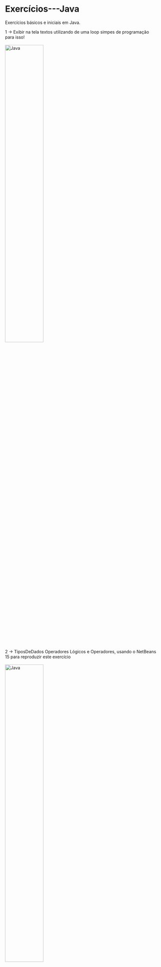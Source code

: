 # Exercícios---Java
Exercícios básicos e iniciais em Java.

1 -> Exibir na tela textos utilizando de uma loop simpes de programação para isso!<br><br>
<img src="https://raw.githubusercontent.com/APONTES19/Exercicios---JAVA_ORACLE/main/img/Exerc%C3%ADcio1.jpg"
     width="50%" title="Exercício1" alt="Java"><br><br>




2 -> TiposDeDados Operadores Lógicos e Operadores, usando o NetBeans 15 para reproduzir este exercício<br><br>
<img src="https://raw.githubusercontent.com/APONTES19/Exercicios---JAVA/main/img/Resultado%20de%20testes.jpg"
     width="50%" title="Exercício1" alt="Java"><br><br>



3 -> Saída de dados (na tela): vejá que usamos uma forma de printar dois elementos no System como texto mais Variavel nome ! <br><br>
<img src="https://raw.githubusercontent.com/APONTES19/Exercicios---JAVA/main/img/3.jpg"
     width="50%" title="Exercício1" alt="Java"><br><br>
<img src="https://raw.githubusercontent.com/APONTES19/Exercicios---JAVA/main/img/3.1.jpg"
     width="50%" title="Exercício1" alt="Java"><br><br>




4 -> Operadores matemáticos, desenvolvido e compilado no terminal , usar javac e java conforme orientações anteriores ! <br><br>
<img src="https://github.com/APONTES19/Exercicios---JAVA/blob/main/img/4.jpg?raw=true"
     width="50%" title="Exercício1" alt="Java"><br><br>
<img src="https://github.com/APONTES19/Exercicios---JAVA/blob/main/img/4%20resposta.jpg?raw=true"
     width="50%" title="Exercício1" alt="Java"><br><br>




5 -> Laços (For), desenvolvido e compilado no terminal , usar javac e java conforme orientações anteriores ! <br><br>
<img src="https://github.com/APONTES19/Exercicios---JAVA/blob/main/img/5.jpg?raw=true"
     width="50%" title="Exercício1" alt="Java"><br><br>
<img src="https://github.com/APONTES19/Exercicios---JAVA/blob/main/img/5%20Resposta.jpg?raw=true"
     width="50%" title="Exercício1" alt="Java"><br><br>




6 -> Laços (while), desenvolvido e compilado no terminal , usar javac e java conforme orientações anteriores ! <br><br>
<img src="https://github.com/APONTES19/Exercicios---JAVA/blob/main/img/6.jpg"
     width="50%" title="Exercício1" alt="Java"><br><br>
<img src="https://github.com/APONTES19/Exercicios---JAVA/blob/main/img/6%20resposta.jpg"
     width="50%" title="Exercício1" alt="Java"><br><br>



7 -> Seleção If ; Else ; Else if , desensolvido e compilado no terminal , usar javac e java conforme orientações anteriores !
<br>*importantes usados nesta atividade leitores de teclado com método Scanner, não foi tratado a entrada ex.: string e outros.<br><br>
<img src="https://github.com/APONTES19/Exercicios---JAVA/blob/main/img/7.jpg"
     width="50%" title="Exercício1" alt="Java"><br><br>
<img src="https://github.com/APONTES19/Exercicios---JAVA/blob/main/img/resposta%207.jpg"
     width="50%" title="Exercício1" alt="Java"><br><br>



8 -> Seleção ternário , desenvolvido e compilado no terminal , usar javac e java conforme orientações anteriores !<br><br>
<img src="https://github.com/APONTES19/Exercicios---JAVA/blob/main/img/8.jpg"
     width="50%" title="Exercício1" alt="Java"><br><br>
<img src="https://github.com/APONTES19/Exercicios---JAVA/blob/main/img/8%20resposta.jpg"
     width="50%" title="Exercício1" alt="Java"><br><br>




9 -> Seleção Switch , desenvolvido e compilado no terminal , usar javac e java conforme orientações anteriores !<br><br>
<img src="https://github.com/APONTES19/Exercicios---JAVA/blob/main/img/9.jpg"
     width="50%" title="Exercício1" alt="Java"><br><br>
<img src="https://github.com/APONTES19/Exercicios---JAVA/blob/main/img/9%20respostas.jpg"
     width="50%" title="Exercício1" alt="Java"><br><br>
     
     
     


10 -> Operadores lógicos && -e || -ou, desenvolvido e compilado no terminal , usar javac e java conforme orientações anteriores !<br><br>
<img src="https://github.com/APONTES19/Exercicios---JAVA/blob/main/img/10.jpg"
     width="50%" title="Exercício1" alt="Java"><br><br>
<img src="https://github.com/APONTES19/Exercicios---JAVA/blob/main/img/10resposta.jpg"
     width="50%" title="Exercício1" alt="Java"><br><br>
     
     
     
      
     
     

11 -> Usando leitor de entrada Read em loop importante o uso de Try/catch tratamento de exceção, desenvolvido e compilado no vscode , usar javac e java conforme orientações anteriores !<br><br>
<img src="https://github.com/APONTES19/Exercicios---JAVA/blob/main/img/11.jpg"
     width="50%" title="Exercício1" alt="Java"><br><br>
<img src="https://github.com/APONTES19/Exercicios---JAVA/blob/main/img/Exercicio11.gif"
     width="50%" title="Exercício1" alt="Java"><br><br>






12 -> Convertendo em inteiro quando necessário uso de Interger.Parse e matches, desenvolvido e compilado no vscode , usar javac e java conforme orientações anteriores !<br><br>
Referência usando Matches= https://www.devmedia.com.br/conceitos-basicos-sobre-expressoes-regulares-em-java/27539#:~:text=O%20m%C3%A9todo%20matches%20especifica%20uma,booleano%20(true%20ou%20false) <br><br>
<img src="https://github.com/APONTES19/Exercicios---JAVA/blob/main/img/12.jpg"
     width="50%" title="Exercício1" alt="Java"><br><br>
<img src="https://github.com/APONTES19/Exercicios---JAVA/blob/main/img/12%20resposta.jpg"
     width="50%" title="Exercício1" alt="Java"><br><br>
     
     
     
     
     
     
13 -> Calculadora simples, leitura de dados e switch importante readline quando só ener usar .IsEmpty, desenvolvido e compilado no vscode , usar javac e java conforme orientações anteriores !<br><br>
<img src="https://github.com/APONTES19/Exercicios---JAVA/blob/main/img/13.jpg"
     width="50%" title="Exercício1" alt="Java"><br><br>
<img src="https://github.com/APONTES19/Exercicios---JAVA/blob/main/img/Exercicio13.gif"
     width="50%" title="Exercício1" alt="Java"><br><br>





14 -> Usando a classe Math acessa diversas funções matemáticas prontas, desenvolvido e compilado no vscode , usar javac e java conforme orientações anteriores !<br><br>
<img src="https://github.com/APONTES19/Exercicios---JAVA/blob/main/img/14.jpg"
     width="50%" title="Exercício1" alt="Java"><br><br>
<img src="https://github.com/APONTES19/Exercicios---JAVA/blob/main/img/14%20respostas.jpg"
     width="50%" title="Exercício1" alt="Java"><br><br>







15 -> Leitor Scanner inteiro , e descubra se é Impar ou Par, desenvolvido e compilado no vscode , usar javac e java conforme orientações anteriores !<br><br>
Referência https://www.devmedia.com.br/entrada-de-dados-classe-scanner/21366 <br><br>
<img src="https://github.com/APONTES19/Exercicios---JAVA/blob/main/img/15.jpg"
     width="50%" title="Exercício1" alt="Java"><br><br>
<img src="https://github.com/APONTES19/Exercicios---JAVA/blob/main/img/ExercicioResposta15.gif"
     width="50%" title="Exercício1" alt="Java"><br><br>
     
     
     
     
     
     
     
     
     
     
     
16 -> Usando a classe String, desenvolvido e compilado no vscode , usar javac e java conforme orientações anteriores !<br><br>
<img src="https://github.com/APONTES19/Exercicios---JAVA/blob/main/img/16respostas.jpg"
     width="50%" title="Exercício1" alt="Java"><br><br>
<img src="https://github.com/APONTES19/Exercicios---JAVA/blob/main/img/16.jpg"
     width="50%" title="Exercício1" alt="Java"><br><br>
     
     
     
     
     
     
     
          
17 -> Populando em vetor de inteiro, desenvolvido e compilado no vscode , usar javac e java conforme orientações anteriores !<br><br>
<img src="https://github.com/APONTES19/Exercicios---JAVA/blob/main/img/17.jpg"
     width="50%" title="Exercício1" alt="Java"><br><br>
<img src="https://github.com/APONTES19/Exercicios---JAVA/blob/main/img/17%20resposta.jpg"
     width="50%" title="Exercício1" alt="Java"><br><br>



          
18 -> Populando em matriz de inteiro, desenvolvido e compilado no vscode , usar javac e java conforme orientações anteriores !<br><br>
<img src="https://github.com/APONTES19/Exercicios---JAVA/blob/main/img/18.jpg"
     width="50%" title="Exercício1" alt="Java"><br><br>
<img src="https://github.com/APONTES19/Exercicios---JAVA/blob/main/img/18%20respostas.jpg"
     width="50%" title="Exercício1" alt="Java"><br><br>
     
     
     
     
19 -> Modificação de string e char para maiusculo e minusculo, desenvolvido e compilado no vscode , usar javac e java conforme orientações anteriores !<br><br>
<img src="https://github.com/APONTES19/Exercicios---JAVA/blob/main/img/19resposta.jpg"
     width="50%" title="Exercício1" alt="Java"><br><br>
<img src="https://github.com/APONTES19/Exercicios---JAVA/blob/main/img/19.gif"
     width="50%" title="Exercício1" alt="Java"><br><br>
